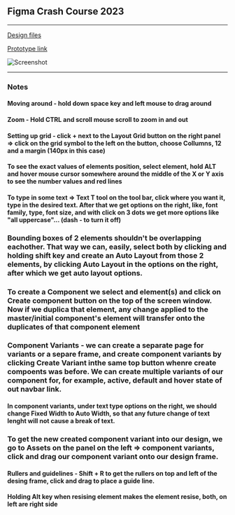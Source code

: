 ## Figma Crash Course 2023
___

[Design files](https://www.figma.com/file/nK37ihk53xVs2p1z9wcP7e/Figma-Crash-course?node-id=2%3A2&t=7jqn7IF1UpTgeF5A-1)

[Prototype link](https://www.figma.com/proto/nK37ihk53xVs2p1z9wcP7e/Figma-Crash-course?page-id=0%3A1&node-id=2%3A2&viewport=645%2C483%2C0.65&scaling=min-zoom)

![Screenshot](https://github.com/SinisaVukmirovic/FIGMA-/blob/main/screenshot.png)
___

### Notes

#### Moving around - hold down space key and left mouse to drag around

#### Zoom - Hold CTRL and scroll mouse scroll to zoom in and out

#### Setting up grid - click + next to the Layout Grid button on the right panel => click on the grid symbol to the left on the button, choose Collumns, 12 and a margin (140px in this case)

#### To see the exact values of elements position, select element, hold ALT and hover mouse cursor somewhere around the middle of the X or Y axis to see the number values and red lines

#### To type in some text => Text T tool on the tool bar, click where you want it, type in the desired text. After that we get options on the right, like, font family, type, font size, and with click on 3 dots we get more options like "all uppercase"... (dash - to turn it off)

### Bounding boxes of 2 elements shouldn't be overlapping eachother. That way we can, easily, select both by clicking and holding shift key and create an Auto Layout from those 2 elements, by clicking Auto Layout in the options on the right, after which we get auto layout options.

### To create a Component we select and element(s) and click on Create component button on the top of the screen window. Now if we duplica that element, any change applied to the master/initial component's element will transfer onto the duplicates of that component element

### Component Variants - we can create a separate page for variants or a separe frame, and create component variants by clicking Create Variant inthe same top button whenre create compoents was before. We can create multiple variants of our component for, for example, active, default and hover state of out navbar link.
#### In component variants, under text type options on the right, we should change Fixed Width to Auto Width, so that any future change of text lenght will not cause a break of text.
### To get the new created component variant into our design, we go to Assets on the panel on the left => component variants, click and drag our component variant onto our design frame.

#### Rullers and guidelines - Shift + R to get the rullers on top and left of the desing frame, click and drag to place a guide line.

#### Holding Alt key when resising element makes the element resise, both, on left are right side
